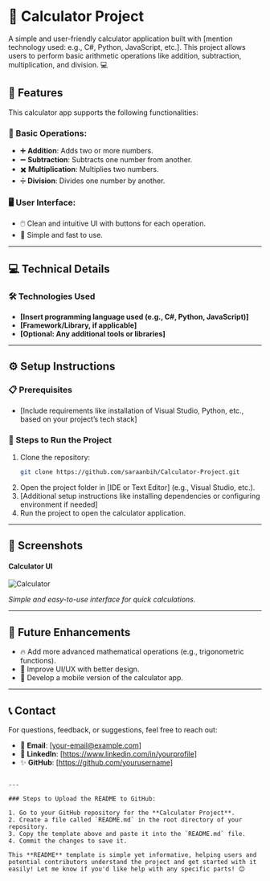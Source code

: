 # **🧮 Calculator Project**

A simple and user-friendly calculator application built with [mention technology used: e.g., C#, Python, JavaScript, etc.]. This project allows users to perform basic arithmetic operations like addition, subtraction, multiplication, and division. 💻

## **🌟 Features**
This calculator app supports the following functionalities:

### **🔢 Basic Operations:**
- ➕ **Addition**: Adds two or more numbers.
- ➖ **Subtraction**: Subtracts one number from another.
- ✖️ **Multiplication**: Multiplies two numbers.
- ➗ **Division**: Divides one number by another.

### **🖥️ User Interface:**
- 🖱️ Clean and intuitive UI with buttons for each operation.
- 🚀 Simple and fast to use.

---

## **💻 Technical Details**

### **🛠 Technologies Used**
- **[Insert programming language used (e.g., C#, Python, JavaScript)]**
- **[Framework/Library, if applicable]**
- **[Optional: Any additional tools or libraries]**

---

## **⚙️ Setup Instructions**

### **📋 Prerequisites**
- [Include requirements like installation of Visual Studio, Python, etc., based on your project’s tech stack]
  
### **🚀 Steps to Run the Project**
1. Clone the repository:
   ```bash
   git clone https://github.com/saraanbih/Calculator-Project.git
   ```
2. Open the project folder in [IDE or Text Editor] (e.g., Visual Studio, etc.).
3. [Additional setup instructions like installing dependencies or configuring environment if needed]
4. Run the project to open the calculator application.

---

## **📸 Screenshots**

#### **Calculator UI**  
![Calculator](https://github.com/user-attachments/assets/f5d9c7f1-c7eb-47c6-bf71-b18da3537d34)

*Simple and easy-to-use interface for quick calculations.*

---

## **🔮 Future Enhancements**
- 🔥 Add more advanced mathematical operations (e.g., trigonometric functions).
- 🎨 Improve UI/UX with better design.
- 📱 Develop a mobile version of the calculator app.

---

## **📞 Contact**
For questions, feedback, or suggestions, feel free to reach out:

- 📧 **Email**: [your-email@example.com]
- 💼 **LinkedIn**: [https://www.linkedin.com/in/yourprofile]
- ✨ **GitHub**: [https://github.com/yourusername]
```

---

### Steps to Upload the README to GitHub:

1. Go to your GitHub repository for the **Calculator Project**.
2. Create a file called `README.md` in the root directory of your repository.
3. Copy the template above and paste it into the `README.md` file.
4. Commit the changes to save it.

This **README** template is simple yet informative, helping users and potential contributors understand the project and get started with it easily! Let me know if you'd like help with any specific parts! 😊
